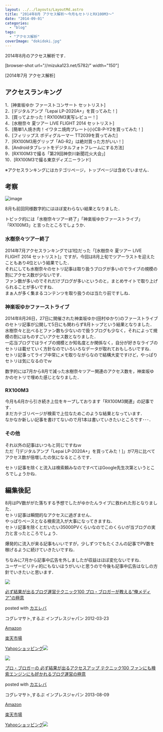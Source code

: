 ```yaml
---
layout: ../../layouts/LayoutMd.astro
title: "2014年8月 アクセス解析～今月もセトリとRX100M3～"
date: "2014-09-01"
categories: 
  - "blog"
tags: 
  - "アクセス解析"
coverImage: "dokidoki.jpg"
---
```


2014年8月のアクセス解析です．

\[browser-shot url="//mizuka123.net/5782/" width="150"\]

[2014年7月 アクセス解析]

## アクセスランキング

1．[神楽坂ゆか ファーストコンサート セットリスト]  
2．[デジタルアンプ「Lepai LP-2020A+」を買ってみた！]  
3．[買ってよかった！RX100M3実写レビュー！]  
4．[水樹奈々 夏ツアー LIVE FLIGHT 2014 セットリスト]  
5．[簡単1人焼き肉！イワタニ焼肉プレート(小)CB-P-Y2を買ってみた！]  
6．[フィリップス ボディグルーマー TT2039を買ってみた]  
7．[RX100M3用グリップ「AG-R2」は絶対買った方がいい！]  
8．[Androidタブレットをデジタルフォトフレームにする方法]  
9．[RX100M3で撮る「第29回神奈川新聞花火大会」]  
10．[RX100M3で撮る東京ディズニーランド]

※アクセスランキングにはカテゴリページ，トップページは含めていません．

## 考察

![image](/archive/images/image.png "image")

8月も前回同様数字的にはほぼ変わらない結果となりました．

トピック的には「水樹奈々ツアー終了」「神楽坂ゆかファーストライブ」「RX100M3」と言ったところでしょうか．

### 水樹奈々ツアー終了

2014年7月アクセスランキングでは1位だった「[水樹奈々 夏ツアー LIVE FLIGHT 2014 セットリスト]」ですが，今回は8月上旬でツアーラストを迎えたこともあり4位という結果でした．  
それにしても水樹奈々のセトリ記事は取り扱うブログが多いのでライブの規模の割にアクセス数が少ないです．  
ファン数が多いのでそれだけブログが多いというのと，まとめサイトで取り上げられることが多いですね．  
まぁ人が多く集まるコンテンツを取り扱うのは当たり前ですしね．

### 神楽坂ゆかファーストライブ

2014年8月26日，27日に開催された神楽坂ゆか(田村ゆかり)のファーストライブのセトリ記事が公開して5日にも関わらず8月トップという結果となりました．  
水樹奈々と比べるとファン数も少ないので扱うブログも少なく，それによって規模の割にはものすごいアクセス数となりました．  
一応当ブログではライブの規模とか知名度とか関係なく，自分が好きなライブのセトリは載せていく方針なのでいろいろなデータが取れておもしろいですね．  
セトリ記事ってライブ中常にメモ取りながらなので結構大変ですけど，やっぱりセトリは気になるのでｗ

数字的には7月から8月で減った水樹奈々ツアー関連のアクセス数を，神楽坂ゆかのセトリで埋めた感じとなりました．

### RX100M3

今月も6月から引き続き上位をキープしております「RX100M3関連」の記事です．  
まだカテゴリページが検索で上位なためこのような結果となっています．  
なかなか新しい記事を書けてないので月1本は書いていきたいところです･･･．

### その他

それ以外の記事はいつもと同じですねｗ  
ただ「[デジタルアンプ「Lepai LP-2020A+」を買ってみた！]」が7月に比べてアクセス数が倍増したの気になるところです．

セトリ記事を除くと流入は検索頼みなのですべてはGoogle先生次第というところでしょうかね．

## 編集後記

8月はPV数ががた落ちする予想でしたがゆかたんライブに救われた形となりました．  
セトリ記事は瞬間的なアクセスに過ぎません．  
やっぱりベースとなる検索流入が大事になってきますね．  
セトリ記事を除くとだいたい35000PVくらいなのでこのくらいが当ブログの実力と言ったところでしょう．

爆発的に流入が来る記事もいいですが，少しずつでもたくさんの記事でPV数を稼げるように続けていきたいですね．

ちなみに7月から記事中広告を外しましたが収益はほぼ変化ないですね．  
ユーザービリティ的にもないほうがいいと思うので今後も記事中広告はなしの方針でいきたいと思います．

[![](/archive/images/51hSOK1-1bL._SL160_.jpg)](https://www.amazon.co.jp/exec/obidos/ASIN/4844331779/mizuka123-22/ref=nosim/)

[必ず結果が出るブログ運営テクニック100 プロ・ブロガーが教える“俺メディア"の極意](https://www.amazon.co.jp/exec/obidos/ASIN/4844331779/mizuka123-22/ref=nosim/)

posted with [カエレバ](http://kaereba.com)

コグレマサト,するぷ インプレスジャパン 2012-03-23

[Amazon](http://www.amazon.co.jp/gp/search?keywords=%95K%82%B8%8C%8B%89%CA%82%AA%8Fo%82%E9%83u%83%8D%83O%89%5E%89c%83e%83N%83j%83b%83N100%20%83v%83%8D%81E%83u%83%8D%83K%81%5B%82%AA%8B%B3%82%A6%82%E9%81g%89%B4%83%81%83f%83B%83A%5C%26quot%3B%82%CC%8B%C9%88%D3&__mk_ja_JP=%83J%83%5E%83J%83i&tag=mizuka123-22 "アマゾン")

[楽天市場](http://hb.afl.rakuten.co.jp/hgc/032b53ee.4b34c5ee.0f4a541e.f440145e/?pc=http%3A%2F%2Fsearch.rakuten.co.jp%2Fsearch%2Fmall%2F%25E5%25BF%2585%25E3%2581%259A%25E7%25B5%2590%25E6%259E%259C%25E3%2581%258C%25E5%2587%25BA%25E3%2582%258B%25E3%2583%2596%25E3%2583%25AD%25E3%2582%25B0%25E9%2581%258B%25E5%2596%25B6%25E3%2583%2586%25E3%2582%25AF%25E3%2583%258B%25E3%2583%2583%25E3%2582%25AF100%2520%25E3%2583%2597%25E3%2583%25AD%25E3%2583%25BB%25E3%2583%2596%25E3%2583%25AD%25E3%2582%25AC%25E3%2583%25BC%25E3%2581%258C%25E6%2595%2599%25E3%2581%2588%25E3%2582%258B%25E2%2580%259C%25E4%25BF%25BA%25E3%2583%25A1%25E3%2583%2587%25E3%2582%25A3%25E3%2582%25A2%255C%2526quot%253B%25E3%2581%25AE%25E6%25A5%25B5%25E6%2584%258F%2F-%2Ff.1-p.1-s.1-sf.0-st.A-v.2%3Fx%3D0%26scid%3Daf_ich_link_urltxt%26m%3Dhttp%3A%2F%2Fm.rakuten.co.jp%2F "楽天市場")

[Yahooショッピング![](//ad.jp.ap.valuecommerce.com/servlet/gifbanner?sid=3066752&pid=881990642)](//ck.jp.ap.valuecommerce.com/servlet/referral?sid=3066752&pid=881990642&vc_url=http%3A%2F%2Fshopping.search.yahoo.co.jp%2Fsearch%3FuIv%3Don%26ei%3DUTF-8%26tab_ex%3Dcommerce%26slider%3D0%26va%3D%25E5%25BF%2585%25E3%2581%259A%25E7%25B5%2590%25E6%259E%259C%25E3%2581%258C%25E5%2587%25BA%25E3%2582%258B%25E3%2583%2596%25E3%2583%25AD%25E3%2582%25B0%25E9%2581%258B%25E5%2596%25B6%25E3%2583%2586%25E3%2582%25AF%25E3%2583%258B%25E3%2583%2583%25E3%2582%25AF100%2520%25E3%2583%2597%25E3%2583%25AD%25E3%2583%25BB%25E3%2583%2596%25E3%2583%25AD%25E3%2582%25AC%25E3%2583%25BC%25E3%2581%258C%25E6%2595%2599%25E3%2581%2588%25E3%2582%258B%25E2%2580%259C%25E4%25BF%25BA%25E3%2583%25A1%25E3%2583%2587%25E3%2582%25A3%25E3%2582%25A2%255C%2526quot%253B%25E3%2581%25AE%25E6%25A5%25B5%25E6%2584%258F "Yahooショッピング")

[![](/archive/images/51iq-KlpLgL._SL160_.jpg)](https://www.amazon.co.jp/exec/obidos/ASIN/4844334417/mizuka123-22/ref=nosim/)

[プロ・ブロガーの 必ず結果が出るアクセスアップ テクニック100 ファンにも検索エンジンにも好かれるブログ運営の極意](https://www.amazon.co.jp/exec/obidos/ASIN/4844334417/mizuka123-22/ref=nosim/)

posted with [カエレバ](http://kaereba.com)

コグレマサト,するぷ インプレスジャパン 2013-08-09

[Amazon](http://www.amazon.co.jp/gp/search?keywords=%83v%83%8D%81E%83u%83%8D%83K%81%5B%82%CC%20%95K%82%B8%8C%8B%89%CA%82%AA%8Fo%82%E9%83A%83N%83Z%83X%83A%83b%83v%20%83e%83N%83j%83b%83N100%20%83t%83%40%83%93%82%C9%82%E0%8C%9F%8D%F5%83G%83%93%83W%83%93%82%C9%82%E0%8DD%82%A9%82%EA%82%E9%83u%83%8D%83O%89%5E%89c%82%CC%8B%C9%88%D3&__mk_ja_JP=%83J%83%5E%83J%83i&tag=mizuka123-22 "アマゾン")

[楽天市場](http://hb.afl.rakuten.co.jp/hgc/032b53ee.4b34c5ee.0f4a541e.f440145e/?pc=http%3A%2F%2Fsearch.rakuten.co.jp%2Fsearch%2Fmall%2F%25E3%2583%2597%25E3%2583%25AD%25E3%2583%25BB%25E3%2583%2596%25E3%2583%25AD%25E3%2582%25AC%25E3%2583%25BC%25E3%2581%25AE%2520%25E5%25BF%2585%25E3%2581%259A%25E7%25B5%2590%25E6%259E%259C%25E3%2581%258C%25E5%2587%25BA%25E3%2582%258B%25E3%2582%25A2%25E3%2582%25AF%25E3%2582%25BB%25E3%2582%25B9%25E3%2582%25A2%25E3%2583%2583%25E3%2583%2597%2520%25E3%2583%2586%25E3%2582%25AF%25E3%2583%258B%25E3%2583%2583%25E3%2582%25AF100%2520%25E3%2583%2595%25E3%2582%25A1%25E3%2583%25B3%25E3%2581%25AB%25E3%2582%2582%25E6%25A4%259C%25E7%25B4%25A2%25E3%2582%25A8%25E3%2583%25B3%25E3%2582%25B8%25E3%2583%25B3%25E3%2581%25AB%25E3%2582%2582%25E5%25A5%25BD%25E3%2581%258B%25E3%2582%258C%25E3%2582%258B%25E3%2583%2596%25E3%2583%25AD%25E3%2582%25B0%25E9%2581%258B%25E5%2596%25B6%25E3%2581%25AE%25E6%25A5%25B5%25E6%2584%258F%2F-%2Ff.1-p.1-s.1-sf.0-st.A-v.2%3Fx%3D0%26scid%3Daf_ich_link_urltxt%26m%3Dhttp%3A%2F%2Fm.rakuten.co.jp%2F "楽天市場")

[Yahooショッピング![](//ad.jp.ap.valuecommerce.com/servlet/gifbanner?sid=3066752&pid=881990642)](//ck.jp.ap.valuecommerce.com/servlet/referral?sid=3066752&pid=881990642&vc_url=http%3A%2F%2Fshopping.search.yahoo.co.jp%2Fsearch%3FuIv%3Don%26ei%3DUTF-8%26tab_ex%3Dcommerce%26slider%3D0%26va%3D%25E3%2583%2597%25E3%2583%25AD%25E3%2583%25BB%25E3%2583%2596%25E3%2583%25AD%25E3%2582%25AC%25E3%2583%25BC%25E3%2581%25AE%2520%25E5%25BF%2585%25E3%2581%259A%25E7%25B5%2590%25E6%259E%259C%25E3%2581%258C%25E5%2587%25BA%25E3%2582%258B%25E3%2582%25A2%25E3%2582%25AF%25E3%2582%25BB%25E3%2582%25B9%25E3%2582%25A2%25E3%2583%2583%25E3%2583%2597%2520%25E3%2583%2586%25E3%2582%25AF%25E3%2583%258B%25E3%2583%2583%25E3%2582%25AF100%2520%25E3%2583%2595%25E3%2582%25A1%25E3%2583%25B3%25E3%2581%25AB%25E3%2582%2582%25E6%25A4%259C%25E7%25B4%25A2%25E3%2582%25A8%25E3%2583%25B3%25E3%2582%25B8%25E3%2583%25B3%25E3%2581%25AB%25E3%2582%2582%25E5%25A5%25BD%25E3%2581%258B%25E3%2582%258C%25E3%2582%258B%25E3%2583%2596%25E3%2583%25AD%25E3%2582%25B0%25E9%2581%258B%25E5%2596%25B6%25E3%2581%25AE%25E6%25A5%25B5%25E6%2584%258F "Yahooショッピング")
